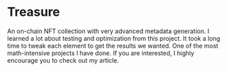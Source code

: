 # Treasure
An on-chain NFT collection with very advanced metadata generation. I learned a lot about testing and optimization from this project. It took a long time to tweak each element to get the results we wanted. One of the most math-intensive projects I have done. If you are interested, I highly encourage you to check out my article.